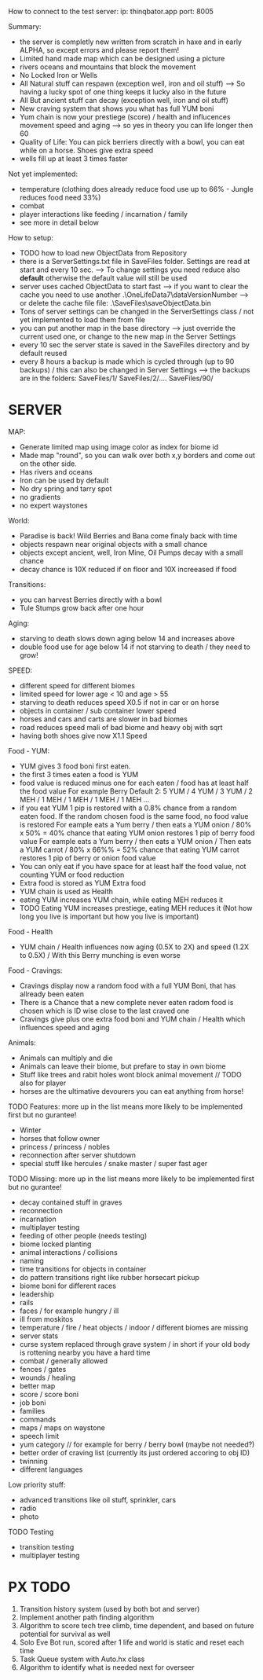 How to connect to the test server:
ip: thinqbator.app
port: 8005

Summary: 
- the server is completly new written from scratch in haxe and in early ALPHA, so except errors and please report them!
- Limited hand made map which can be designed using a picture
- rivers oceans and mountains that block the movement
- No Locked Iron or Wells
- All Natural stuff can respawn (exception well, iron and oil stuff) 
--> So having a lucky spot of one thing keeps it lucky also in the future
- All But ancient stuff can decay (exception well, iron and oil stuff)
- New craving system that shows you what has full YUM boni
- Yum chain is now your prestiege (score) / health and influcences movement speed and aging
--> so yes in theory you can life longer then 60
- Quality of Life: You can pick berriers directly with a bowl, you can eat while on a horse. Shoes give extra speed
- wells fill up at least 3 times faster

Not yet implemented:
- temperature (clothing does already reduce food use up to 66% - Jungle reduces food need 33%)
- combat
- player interactions like feeding / incarnation / family
- see more in detail below

How to setup:
- TODO how to load new ObjectData from Repository
- there is a ServerSettings.txt file in SaveFiles folder. Settings are read at start and every 10 sec.
--> To change settings you need reduce also **default** otherwise the default value will still be used 
- server uses cached ObjectData to start fast
--> if you want to clear the cache you need to use another .\OneLifeData7\dataVersionNumber 
--> or delete the cache file file: .\SaveFiles\saveObjectData.bin
- Tons of server settings can be changed in the ServerSettings class / not yet implemented to load them from file
- you can put another map in the base directory 
--> just override the current used one, or change to the new map in the Server Settings
- every 10 sec the server state is saved in the SaveFiles directory and by default reused
- every 8 hours a backup is made which is cycled through (up to 90 backups) / this can also be changed in Server Settings
--> the backups are in the folders: SaveFiles/1/ SaveFiles/2/.... SaveFiles/90/ 


SERVER
======
MAP:
- Generate limited map using image color as index for biome id
- Made map "round", so you can walk over both x,y borders and come out on the other side. 
- Has rivers and oceans  
- Iron can be used by default 
- No dry spring and tarry spot
- no gradients
- no expert waystones


World:
- Paradise is back! Wild Berries and Bana come finaly back with time 
- objects respawn near original objects with a small chance
- objects except ancient, well, Iron Mine, Oil Pumps decay with a small chance
- decay chance is 10X reduced if on floor and 10X increeased if food

Transitions:
- you can harvest Berries directly with a bowl
- Tule Stumps grow back after one hour 

Aging:
- starving to death slows down aging below 14 and increases above  
- double food use for age below 14 if not starving to death / they need to grow!

SPEED:
- different speed for different biomes
- limited speed for lower age < 10 and age > 55
- starving to death reduces speed X0.5 if not in car or on horse
- objects in container / sub container lower speed
- horses and cars and carts are slower in bad biomes
- road reduces speed mali of bad biome and heavy obj with sqrt 
- having both shoes give now X1.1 Speed

Food - YUM:
- YUM gives 3 food boni first eaten. 
- the first 3 times eaten a food is YUM
- food value is reduced minus one for each eaten / food has at least half the food value
    For example Berry Default 2: 5 YUM / 4 YUM / 3 YUM / 2 MEH / 1 MEH / 1 MEH / 1 MEH / 1 MEH ...
- if you eat YUM 1 pip is restored with a 0.8% chance from a random eaten food. If the random chosen food is the same food, no food value is restored
    For eample eats a Yum berry / then eats a YUM onion / 80%  x 50% = 40% chance that eating YUM onion restores 1 pip of berry food value 
    For eample eats a Yum berry / then eats a YUM onion / Then eats a YUM carrot / 80%  x 66%% = 52% chance that eating YUM carrot restores 1 pip of berry or onion food value   
- You can only eat if you have space for at least half the food value, not counting YUM or food reduction
- Extra food is stored as YUM Extra food
- YUM chain is used as Health 
- eating YUM increases YUM chain, while eating MEH reduces it
- TODO Eating YUM increases prestiege, eating MEH reduces it (Not how long you live is important but how you live is important)

Food - Health
- YUM chain / Health influences now aging (0.5X to 2X) and speed (1.2X to 0.5X) / With this Berry munching is even worse

Food - Cravings:
- Cravings display now a random food with a full YUM Boni, that has allready been eaten
- There is a Chance that a new complete never eaten radom food is chosen which is ID wise close to the last craved one
- Cravings give plus one extra food boni and YUM chain / Health which influences speed and aging

Animals:
- Animals can multiply and die
- Animals can leave their biome, but prefare to stay in own biome
- Stuff like trees and rabit holes wont block animal movement // TODO also for player
- horses are the ultimative devourers you can eat anything from horse!

TODO Features: 
more up in the list means more likely to be implemented first but no gurantee!
- Winter
- horses that follow owner
- princess / princess / nobles
- reconnection after server shutdown
- special stuff like hercules / snake master / super fast ager 

TODO Missing:
more up in the list means more likely to be implemented first but no gurantee!
- decay contained stuff in graves 
- reconnection
- incarnation
- multiplayer testing
- feeding of other people (needs testing)
- biome locked planting
- animal interactions / collisions
- naming
- time transitions for objects in container
- do pattern transitions right like rubber horsecart pickup 
- biome boni for different races
- leadership
- rails 
- faces / for example hungry / ill
- ill from moskitos
- temperature / fire / heat objects / indoor / different biomes are missing
- server stats
- curse system replaced through grave system / in short if your old body is rottening nearby you have a hard time
- combat / generally allowed
- fences / gates
- wounds / healing
- better map
- score / score boni
- job boni
- families
- commands 
- maps / maps on waystone
- speech limit
- yum category // for example for berry / berry bowl (maybe not needed?)
- better order of craving list (currently its just ordered accoring to obj ID)
- twinning
- different languages


Low priority stuff:
- advanced transitions like oil stuff, sprinkler, cars
- radio
- photo

TODO Testing
- transition testing
- multiplayer testing

PX TODO
====
1. Transition history system (used by both bot and server)
2. Implement another path finding algorithm
3. Algorithm to score tech tree climb, time dependent, and based on future potential for survival as well
4. Solo Eve Bot run, scored after 1 life and world is static and reset each time
5. Task Queue system with Auto.hx class
6. Algorithm to identify what is needed next for overseer